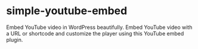 # simple-youtube-embed
Embed YouTube video in WordPress beautifully. Embed YouTube video with a URL or shortcode and customize the player using this YouTube embed plugin.
